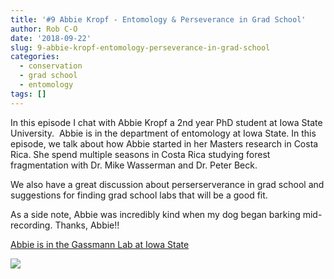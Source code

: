 ```yaml
---
title: '#9 Abbie Kropf - Entomology & Perseverance in Grad School'
author: Rob C-O
date: '2018-09-22'
slug: 9-abbie-kropf-entomology-perseverance-in-grad-school
categories:
  - conservation
  - grad school
  - entomology
tags: []
---
```


In this episode I chat with Abbie Kropf a 2nd year PhD student at Iowa State University.  Abbie is in the department of entomology at Iowa State. In this episode, we talk about how Abbie started in her Masters research in Costa Rica. She spend multiple seasons in Costa Rica studying forest fragmentation with Dr. Mike Wasserman and Dr. Peter Beck.

We also have a great discussion about perserserverance in grad school and suggestions for finding grad school labs that will be a good fit.

As a side note, Abbie was incredibly kind when my dog began barking mid-recording. Thanks, Abbie!!

[Abbie is in the Gassmann Lab at Iowa State](https://www.ent.iastate.edu/dept/faculty/gassmann/people/abigail-kropf)

![](https://www.ent.iastate.edu/dept/faculty/gassmann/files/styles/people_thumb/public/people/profilepictures/img_1941_4.jpg?itok=yEm4yn2I)
